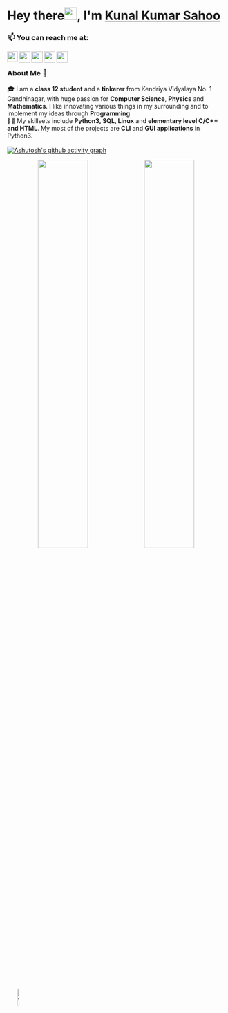 

<!--
**Kunal-Kumar-Sahoo/Kunal-Kumar-Sahoo** is a ✨ _special_ ✨ repository because its `README.md` (this file) appears on your GitHub profile.

Here are some ideas to get you started:

- 🔭 I’m currently working on ...
- 🌱 I’m currently learning ...
- 👯 I’m looking to collaborate on ...
- 🤔 I’m looking for help with ...
- 💬 Ask me about ...
- 📫 How to reach me: ...
- 😄 Pronouns: ...
- ⚡ Fun fact: ...
-->

# Hey there<img src="https://github.com/TheDudeThatCode/TheDudeThatCode/blob/master/Assets/Hi.gif" width="29px">, I'm [Kunal Kumar Sahoo](https://pdfhost.io/v/EVD9wiGDB_Kunals_Resumepdf.pdf)

### 📫 You can reach me at: <br>
<a href="https://www.linkedin.com/in/kunal-kumar-sahoo/">
  <img align="left" width="24px" src="https://cdn.jsdelivr.net/npm/simple-icons@v3/icons/linkedin.svg"  />
</a>
<a href="mailto:kunal.sahoo2003@gmail.com">
  <img align="left" width="26px" src="https://cdn.jsdelivr.net/npm/simple-icons@v3/icons/gmail.svg" />
</a>
<a href="https://www.instagram.com/kunal.sahoo2003/">
  <img align="left" width="26px" src="https://cdn.jsdelivr.net/npm/simple-icons@v3/icons/instagram.svg" />
</a>
<a href="https://telegram.me/kunal_kumar_sahoo">
  <img align="left" width="26px" src="https://cdn.jsdelivr.net/npm/simple-icons@v3/icons/telegram.svg" />
</a>
<a href="https://www.youtube.com/channel/UC5qkTGwtnm_cvaUf61OnT5Q">
  <img align="left" width="26px" src="https://cdn.jsdelivr.net/npm/simple-icons@v3/icons/youtube.svg" />
</a>
<br />

### About Me 🚀
🎓 I am a <b>class 12 student</b> and a <b>tinkerer</b> from Kendriya Vidyalaya No. 1 Gandhinagar, with huge passion for <b>Computer Science</b>, <b>Physics</b> and <b>Mathematics</b>. I like innovating various things in my surrounding and to implement my ideas through <b>Programming</b></br>
👨‍💻  My skillsets include <b>Python3, SQL, Linux</b> and <b>elementary level C/C++ and HTML</b>. My most of the projects are <b>CLI</b> and <b>GUI applications</b> in Python3. </br><br>
[![Ashutosh's github activity graph](https://activity-graph.herokuapp.com/graph?username=Kunal-Kumar-Sahoo&theme=react-dark&hide_border=true)](https://github.com/ashutosh00710/github-readme-activity-graph)<br />
<div align="center">
  <img width="48%" src="https://github-readme-stats.vercel.app/api?username=Kunal-Kumar-Sahoo&theme=react&show_icons=true&hide_border=true" />
  <img width="48%" src="https://github-readme-streak-stats.herokuapp.com/?user=Kunal-Kumar-Sahoo&theme=react&show_icons=true&hide_border=true" />
</div><br />

<!--![Languages used](https://github-readme-stats.vercel.app/api/top-langs/?username=Kunal-Kumar-Sahoo&theme=react&hide_border=true)
![visitors](https://visitor-badge.laobi.icu/badge?page_id=Kunal-Kumar-Sahoo)-->
<h2 align="center"><img width=10% align="left" src="https://visitor-badge.laobi.icu/badge?page_id=Kunal-Kumar-Sahoo" alt="Visitor Count" /></h2>
